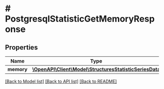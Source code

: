 # # PostgresqlStatisticGetMemoryResponse

## Properties

Name | Type | Description | Notes
------------ | ------------- | ------------- | -------------
**memory** | [**\OpenAPI\Client\Model\StructuresStatisticSeriesData**](StructuresStatisticSeriesData.md) |  | [optional]

[[Back to Model list]](../../README.md#models) [[Back to API list]](../../README.md#endpoints) [[Back to README]](../../README.md)
